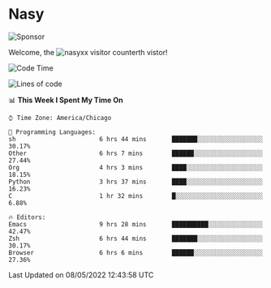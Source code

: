 # Nasy

<!--
<p align="center">
<img height="200" src="https://github-readme-stats.vercel.app/api?username=nasyxx&count_private=true&show_icons=true&theme=dracula&include_all_commits=true"/>
<img height="200" src="https://github-readme-stats.vercel.app/api/top-langs/?username=nasyxx&theme=dracula&hide=html,jupyter+notebook&count_private=true&show_icons=true"/>
</p>

  
----------------
-->

![Sponsor](https://img.shields.io/static/v1.svg?label=Sponsor&message=%E2%9D%A4&logo=GitHub&style=flat&color=pink)
 
Welcome, the ![nasyxx visitor counter](https://count.getloli.com/get/@nasyxx?theme=rule34)th vistor!
 
<!--START_SECTION:waka-->
![Code Time](http://img.shields.io/badge/Code%20Time-2%2C328%20hrs%202%20mins-blue)

![Lines of code](https://img.shields.io/badge/From%20Hello%20World%20I%27ve%20Written-5%20Million%20lines%20of%20code-blue)

📊 **This Week I Spent My Time On** 

```text
⌚︎ Time Zone: America/Chicago

💬 Programming Languages: 
sh                       6 hrs 44 mins       ███████░░░░░░░░░░░░░░░░░░   30.17% 
Other                    6 hrs 7 mins        ██████░░░░░░░░░░░░░░░░░░░   27.44% 
Org                      4 hrs 3 mins        ████░░░░░░░░░░░░░░░░░░░░░   18.15% 
Python                   3 hrs 37 mins       ████░░░░░░░░░░░░░░░░░░░░░   16.23% 
C                        1 hr 32 mins        █░░░░░░░░░░░░░░░░░░░░░░░░   6.88%

🔥 Editors: 
Emacs                    9 hrs 28 mins       ██████████░░░░░░░░░░░░░░░   42.47% 
Zsh                      6 hrs 44 mins       ███████░░░░░░░░░░░░░░░░░░   30.17% 
Browser                  6 hrs 6 mins        ██████░░░░░░░░░░░░░░░░░░░   27.36%

```


 Last Updated on 08/05/2022 12:43:58 UTC
<!--END_SECTION:waka-->

<!-- ![visitors](https://visitor-badge.laobi.icu/badge?page_id=nasyxx.nasyxx) -->
